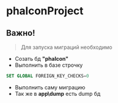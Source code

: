 # phalconProject
## Важно!
>Для запуска миграций необходимо 

- Созать бд __"phalcon"__
- Выполнить в базе строчку 
``` SQL
SET GLOBAL FOREIGN_KEY_CHECKS=0
```
- Выполнить саму миграцию
- Так же в __app\dump__ есть dump бд  
